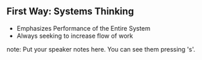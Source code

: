 ##  First Way: Systems Thinking

* Emphasizes Performance of the Entire System
* Always seeking to increase flow of work

note:
    Put your speaker notes here.
    You can see them pressing 's'.
